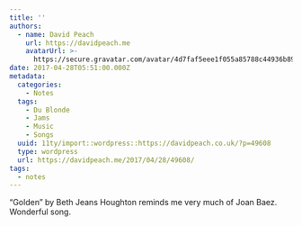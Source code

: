 ```yaml
---
title: ''
authors:
  - name: David Peach
    url: https://davidpeach.me
    avatarUrl: >-
      https://secure.gravatar.com/avatar/4d7faf5eee1f055a85788c44936b8995eaab6dfb004e7854ec747ccb272e91ee?s=96&d=mm&r=g
date: 2017-04-28T05:51:00.000Z
metadata:
  categories:
    - Notes
  tags:
    - Du Blonde
    - Jams
    - Music
    - Songs
  uuid: 11ty/import::wordpress::https://davidpeach.co.uk/?p=49608
  type: wordpress
  url: https://davidpeach.me/2017/04/28/49608/
tags:
  - notes
---
```

“Golden” by Beth Jeans Houghton reminds me very much of Joan Baez. Wonderful song.